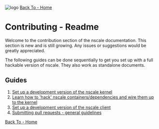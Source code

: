 ![logo][]
[Back To - Home][]

# Contributing - Readme

Welcome to the contribution section of the nscale documentation. This section is new and is still growing.
Any issues or suggestions would be greatly appreciated.

The following guides can be done sequentially to get you set up with a full hackable version of nscale.
They also work as standalone documents.

## Guides

1. [Set up a development version of the nscale kernel][nscale-kernel]
2. [Learn how to 'hack' nscale containers/dependencies and wire them up to the kernel][containers]
3. [Set up a development version of the nscale client][nscale-client]
4. [Submitting pull requests - general guidelines][pull-requests]

[Back To - Home][]

[nscale-kernel]: ./nscale-kernel.md
[containers]: ./containers.md
[nscale-client]: ./nscale-client.md
[pull-requests]: ./pull-requests.md
[Back To - Home]: ../README.md
[logo]: ../_imgs/logo.png